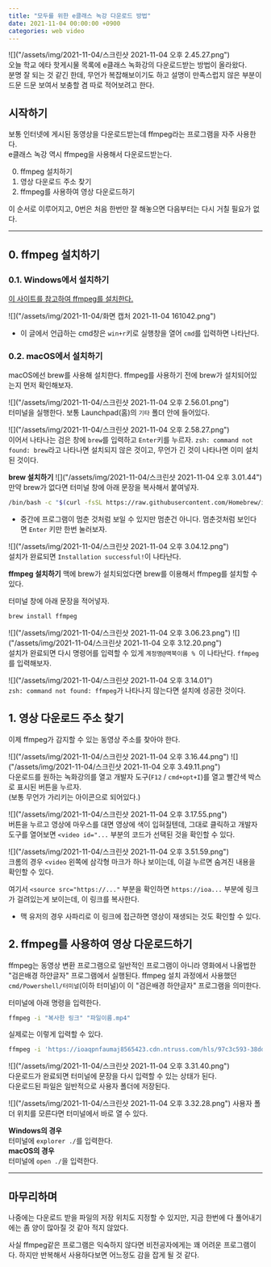 ```yaml
---
title: "모두를 위한 e클래스 녹강 다운로드 방법"
date: 2021-11-04 00:00:00 +0900
categories: web video
---
```

![]("/assets/img/2021-11-04/스크린샷 2021-11-04 오후 2.45.27.png")  
오늘 학교 에타 핫게시물 목록에 e클래스 녹화강의 다운로드받는 방법이 올라왔다.  
분명 잘 되는 것 같긴 한데, 무언가 복잡해보이기도 하고 설명이 만족스럽지 않은 부분이 드문 드문 보여서 보충할 겸 따로 적어보려고 한다.  

## 시작하기
보통 인터넷에 게시된 동영상을 다운로드받는데 ffmpeg라는 프로그램을 자주 사용한다.  
e클래스 녹강 역시 ffmpeg을 사용해서 다운로드받는다.  

0. ffmpeg 설치하기
1. 영상 다운로드 주소 찾기
2. ffmpeg를 사용하여 영상 다운로드하기

이 순서로 이루어지고, 0번은 처음 한번만 잘 해놓으면 다음부터는 다시 거칠 필요가 없다.  

---
## 0. ffmpeg 설치하기
### 0.1. Windows에서 설치하기

[이 사이트를 참고하여 ffmpeg를 설치한다.](https://hello-bryan.tistory.com/230)  

![]("/assets/img/2021-11-04/화면 캡처 2021-11-04 161042.png")  
* 이 글에서 언급하는 cmd창은 `win+r`키로 실행창을 열어 `cmd`를 입력하면 나타난다.  

### 0.2. macOS에서 설치하기
macOS에선 brew를 사용해 설치한다. ffmpeg를 사용하기 전에 brew가 설치되어있는지 먼저 확인해보자.  

![]("/assets/img/2021-11-04/스크린샷 2021-11-04 오후 2.56.01.png")  
터미널을 실행한다. 보통 Launchpad(홈)의 `기타` 폴더 안에 들어있다.

![]("/assets/img/2021-11-04/스크린샷 2021-11-04 오후 2.58.27.png")  
이어서 나타나는 검은 창에 `brew`를 입력하고 `Enter`키를 누르자.
`zsh: command not found: brew`라고 나타나면 설치되지 않은 것이고, 무언가 긴 것이 나타나면 이미 설치된 것이다.

**brew 설치하기**
![]("/assets/img/2021-11-04/스크린샷 2021-11-04 오후 3.01.44")  
만약 brew가 없다면 터미널 창에 아래 문장을 복사해서 붙여넣자.
```sh
/bin/bash -c "$(curl -fsSL https://raw.githubusercontent.com/Homebrew/install/HEAD/install.sh)"
```
* 중간에 프로그램이 멈춘 것처럼 보일 수 있지만 멈춘건 아니다. 멈춘것처럼 보인다면 `Enter` 키만 한번 눌러보자.

![]("/assets/img/2021-11-04/스크린샷 2021-11-04 오후 3.04.12.png")  
설치가 완료되면 `Installation successful!`이 나타난다.

**ffmpeg 설치하기**
맥에 brew가 설치되었다면 brew를 이용해서 ffmpeg를 설치할 수 있다.

터미널 창에 아래 문장을 적어넣자.
```sh
brew install ffmpeg
```

![]("/assets/img/2021-11-04/스크린샷 2021-11-04 오후 3.06.23.png") ![]("/assets/img/2021-11-04/스크린샷 2021-11-04 오후 3.12.20.png")  
설치가 완료되면 다시 명령어를 입력할 수 있게 `계정명@맥북이름 % `이 나타난다. `ffmpeg`를 입력해보자.

![]("/assets/img/2021-11-04/스크린샷 2021-11-04 오후 3.14.01")  
`zsh: command not found: ffmpeg`가 나타나지 않는다면 설치에 성공한 것이다.

## 1. 영상 다운로드 주소 찾기
이제 ffmpeg가 감지할 수 있는 동영상 주소를 찾아야 한다.  

![]("/assets/img/2021-11-04/스크린샷 2021-11-04 오후 3.16.44.png") ![]("/assets/img/2021-11-04/스크린샷 2021-11-04 오후 3.49.11.png")  
다운로드를 원하는 녹화강의를 열고 개발자 도구(`F12` / `cmd+opt+I`)를 열고 빨간색 박스로 표시된 버튼을 누르자.  
(보통 무언가 가리키는 아이콘으로 되어있다.)  

![]("/assets/img/2021-11-04/스크린샷 2021-11-04 오후 3.17.55.png")  
버튼을 누르고 영상에 마우스를 대면 영상에 색이 입혀질텐데, 그대로 클릭하고 개발자 도구를 열어보면 `<video id="...` 부분의 코드가 선택된 것을 확인할 수 있다.  

![]("/assets/img/2021-11-04/스크린샷 2021-11-04 오후 3.51.59.png")  
크롬의 경우 `<video` 왼쪽에 삼각형 마크가 하나 보이는데, 이걸 누르면 숨겨진 내용을 확인할 수 있다.  

여기서 `<source src="https://..."` 부분을 확인하면 `https://ioa...` 부분에 링크가 걸려있는게 보이는데, 이 링크를 복사한다.
* 맥 유저의 경우 사파리로 이 링크에 접근하면 영상이 재생되는 것도 확인할 수 있다.

## 2. ffmpeg를 사용하여 영상 다운로드하기
ffmpeg는 동영상 변환 프로그램으로 일반적인 프로그램이 아니라 영화에서 나올법한 "검은배경 하얀글자" 프로그램에서 실행된다. ffmpeg 설치 과정에서 사용했던 `cmd/Powershell/터미널`(이하 터미널)이 이 "검은배경 하얀글자" 프로그램을 의미한다.

터미널에 아래 명령을 입력한다.
```zsh
ffmpeg -i "복사한 링크" "파일이름.mp4"
```

실제로는 이렇게 입력할 수 있다.
```zsh
ffmpeg -i 'https://ioaqpnfaumaj8565423.cdn.ntruss.com/hls/97c3c593-38dd-4825-8546-e26823489534/mp4/97c3c593-38dd-4825-8546-e26823489534.mp4/index.m3u8' test.mp4
```

![]("/assets/img/2021-11-04/스크린샷 2021-11-04 오후 3.31.40.png")  
다운로드가 완료되면 터미널에 문장을 다시 입력할 수 있는 상태가 된다.  
다운로드된 파일은 일반적으로 사용자 폴더에 저장된다.  

![]("/assets/img/2021-11-04/스크린샷 2021-11-04 오후 3.32.28.png")
사용자 폴더 위치를 모른다면 터미널에서 바로 열 수 있다.  

**Windows의 경우**  
터미널에 `explorer ./`를 입력한다.  
**macOS의 경우**  
터미널에 `open ./`을 입력한다.  

---
## 마무리하며
나중에는 다운로드 받을 파일의 저장 위치도 지정할 수 있지만, 지금 한번에 다 풀어내기에는 좀 양이 많아질 것 같아 적지 않았다.  

사실 ffmpeg같은 프로그램은 익숙하지 않다면 비전공자에게는 꽤 어려운 프로그램이다. 하지만 반복해서 사용하다보면 어느정도 감을 잡게 될 것 같다.  
